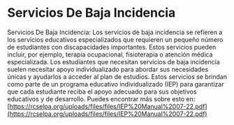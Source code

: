 # Servicios De Baja Incidencia
Servicios De Baja Incidencia: Los servicios de baja incidencia se refieren a los servicios educativos especializados que requieren un pequeño número de estudiantes con discapacidades importantes. Estos servicios pueden incluir, por ejemplo, terapia ocupacional, fisioterapia o atención médica especializada. Los estudiantes que necesitan servicios de baja incidencia suelen necesitar apoyo individualizado para abordar sus necesidades únicas y ayudarlos a acceder al plan de estudios. Estos servicios se brindan como parte de un programa educativo individualizado (IEP) para garantizar que cada estudiante reciba el apoyo adecuado para sus objetivos educativos y de desarrollo.
Puedes encontrar más sobre esto en: [https://rcselpa.org/uploads/files/files/IEP%20Manual%2007-22.pdf](https://rcselpa.org/uploads/files/files/IEP%20Manual%2007-22.pdf)